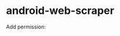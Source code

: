 # android-web-scraper

Add permission:
<uses-permission android:name="android.permission.INTERNET"/> 

